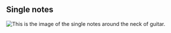 

## Single notes

![This is the image of the single notes around the neck of guitar.]( Learn-Guitar/images/Guitar_Fret_Notes.JPG)